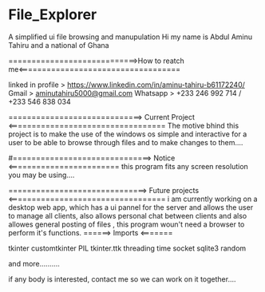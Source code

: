# File_Explorer

A simplified ui file browsing and manupulation
Hi my name is Abdul Aminu Tahiru and a national of Ghana

============================>How to reatch me<===================================

linked in profile > https://www.linkedin.com/in/aminu-tahiru-b61172240/
Gmail > aminutahiru5000@gmail.com
Whatsapp > +233 246 992 714  / +233 546 838 034


=============================> Current Project <==================================
The motive bhind this project is to make the use of the windows os simple and 
interactive for a user to be able to browse through files and to make changes to them....

#==============================> Notice <========================
this program fits any screen resolution you may be using....

==============================> Future projects <==================================
i am currently working on a desktop web app, which has a ui pannel for the server 
and allows the user to manage all clients, also allows personal chat between 
clients and also allowes general posting of files , this program woun't need a
browser to perform it's functions.
======> Imports <=======

tkinter 
customtkinter
PIL 
tkinter.ttk
threading
time
socket
sqlite3
random

and more..........

if any body is interested, contact me so we can work on it together.... 
